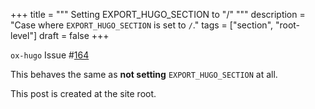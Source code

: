 +++
title = """
  Setting EXPORT_HUGO_SECTION to "/"
  """
description = "Case where `EXPORT_HUGO_SECTION` is set to `/`."
tags = ["section", "root-level"]
draft = false
+++

`ox-hugo` Issue #[164](https://github.com/kaushalmodi/ox-hugo/issues/164)

This behaves the same as **not setting** `EXPORT_HUGO_SECTION` at all.

This post is created at the site root.
